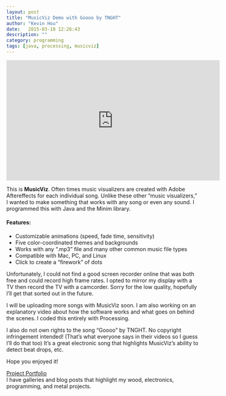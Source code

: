 ```yaml
---
layout: post
title: "MusicViz Demo with Goooo by TNGHT"
author: "Kevin Hou"
date:   2015-03-10 12:26:43
description: ""
category: programming
tags: [java, processing, musicviz]
---
```


<iframe width="560" height="315" src="https://www.youtube.com/embed/sbJhaRZhsZo" frameborder="0" allowfullscreen></iframe>
<br />

This is <b>MusicViz</b>. Often times music visualizers are created with Adobe Aftereffects for each individual song. Unlike these other “music visualizers,” I wanted to make something that works with any song or even any sound. I programmed this with Java and the Minim library. 
 
<h4>Features:</h4>
<ul>
  <li>Customizable animations (speed, fade time, sensitivity)</li>
  <li>Five color-coordinated themes and backgrounds</li>
  <li>Works with any “.mp3” file and many other common music file types</li>
  <li>Compatible with Mac, PC, and Linux</li>
  <li>Click to create a “firework” of dots</li>
</ul>
 
Unfortunately, I could not find a good screen recorder online that was both free and could record high frame rates. I opted to mirror my display with a TV then record the TV with a camcorder. Sorry for the low quality, hopefully I’ll get that sorted out in the future.
 
I will be uploading more songs with MusicViz soon. I am also working on an explanatory video about how the software works and what goes on behind the scenes. I coded this entirely with Processing.
 
I also do not own rights to the song “Goooo” by TNGHT. No copyright infringement intended! (That’s what everyone says in their videos so I guess I’ll do that too) It’s a great electronic song that highlights MusicViz’s ability to detect beat drops, etc. 

Hope you enjoyed it!

<a href="http://kevinhou.wix.com/projects">Project Portfolio</a><br/>
I have galleries and blog posts that highlight my wood, electronics, programming, and metal projects.